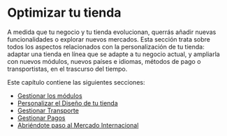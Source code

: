 # Optimizar tu tienda

A medida que tu negocio y tu tienda evolucionan, querrás añadir nuevas funcionalidades o explorar nuevos mercados. Esta sección trata sobre todos los aspectos relacionados con la personalización de tu tienda: adaptar una tienda en línea que se adapte a tu negocio actual, y ampliarla con nuevos módulos, nuevos países e idiomas, métodos de pago o transportistas, en el trascurso del tiempo.

Este capítulo contiene las siguientes secciones:

* [Gestionar los módulos](gestionar-modulos/)
* [Personalizar el Diseño de tu tienda](personalizar-diseno-tienda/)
* [Gestionar Transporte](gestionar-transporte/)
* [Gestionar Pagos](gestionar-pagos/)
* [Abriéndote paso al Mercado Internacional](abriendote-paso-al-mercado-internacional/)

